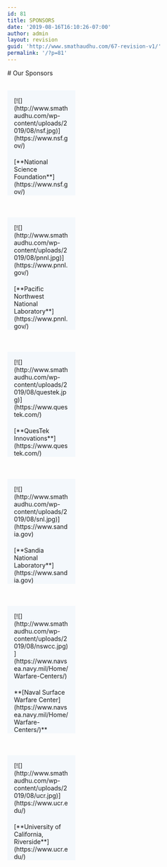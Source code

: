 ```yaml
---
id: 81
title: SPONSORS
date: '2019-08-16T16:10:26-07:00'
author: admin
layout: revision
guid: 'http://www.smathaudhu.com/67-revision-v1/'
permalink: '/?p=81'
---
```


<div class="fusion-fullwidth fullwidth-box fusion-builder-row-49 nonhundred-percent-fullwidth non-hundred-percent-height-scrolling" style="background-color: rgba(255,255,255,0);background-position: center center;background-repeat: no-repeat;padding-top:0px;padding-right:0px;padding-bottom:0px;padding-left:0px;margin-bottom: 0px;margin-top: 0px;border-width: 0px 0px 0px 0px;border-color:#eae9e9;border-style:solid;"><div class="fusion-builder-row fusion-row"><div class="fusion-layout-column fusion_builder_column fusion-builder-column-280 fusion_builder_column_1_1 1_1 fusion-one-full fusion-column-first fusion-column-last" style="margin-top:0px;margin-bottom:20px;"><div class="fusion-column-wrapper fusion-flex-column-wrapper-legacy" style="background-position:left top;background-repeat:no-repeat;-webkit-background-size:cover;-moz-background-size:cover;-o-background-size:cover;background-size:cover;padding: 0px 0px 0px 0px;"><style type="text/css"></style><div class="fusion-title title fusion-title-25 sep-underline sep-solid fusion-title-text fusion-title-size-one" style="border-bottom-color:#d1d1d1;margin-top:0px;margin-right:0px;margin-bottom:31px;margin-left:0px;"># Our Sponsors

</div><div class="fusion-clearfix"></div></div></div><div class="fusion-layout-column fusion_builder_column fusion-builder-column-281 fusion_builder_column_1_3 1_3 fusion-one-third fusion-column-first" style="width:33.333333333333%;width:calc(33.333333333333% - ( ( 4% + 4% ) * 0.33333333333333 ) );margin-right: 4%;margin-top:0px;margin-bottom:50px;"><div class="fusion-column-wrapper fusion-flex-column-wrapper-legacy" style="background-position:left top;background-repeat:no-repeat;-webkit-background-size:cover;-moz-background-size:cover;-o-background-size:cover;background-size:cover;background-color:#f4f8fc;padding: 15px 15px 0px 15px;"><div class="imageframe-align-center"><span class=" fusion-imageframe imageframe-none imageframe-85 hover-type-none">[![](http://www.smathaudhu.com/wp-content/uploads/2019/08/nsf.jpg)](https://www.nsf.gov/)</span></div><div class="fusion-sep-clear"></div><div class="fusion-separator fusion-full-width-sep" style="margin-left: auto;margin-right: auto;margin-bottom:20px;width:100%;"></div><div class="fusion-sep-clear"></div><div class="fusion-text fusion-text-207">[**National Science Foundation**](https://www.nsf.gov/)

</div><div class="fusion-clearfix"></div></div></div><div class="fusion-layout-column fusion_builder_column fusion-builder-column-282 fusion_builder_column_1_3 1_3 fusion-one-third" style="width:33.333333333333%;width:calc(33.333333333333% - ( ( 4% + 4% ) * 0.33333333333333 ) );margin-right: 4%;margin-top:0px;margin-bottom:50px;"><div class="fusion-column-wrapper fusion-flex-column-wrapper-legacy" style="background-position:left top;background-repeat:no-repeat;-webkit-background-size:cover;-moz-background-size:cover;-o-background-size:cover;background-size:cover;background-color:#f4f8fc;padding: 15px 15px 0px 15px;"><div class="imageframe-align-center"><span class=" fusion-imageframe imageframe-none imageframe-86 hover-type-none">[![](http://www.smathaudhu.com/wp-content/uploads/2019/08/pnnl.jpg)](https://www.pnnl.gov/)</span></div><div class="fusion-sep-clear"></div><div class="fusion-separator fusion-full-width-sep" style="margin-left: auto;margin-right: auto;margin-bottom:20px;width:100%;"></div><div class="fusion-sep-clear"></div><div class="fusion-text fusion-text-208">[**Pacific Northwest National Laboratory**](https://www.pnnl.gov/)

</div><div class="fusion-clearfix"></div></div></div><div class="fusion-layout-column fusion_builder_column fusion-builder-column-283 fusion_builder_column_1_3 1_3 fusion-one-third fusion-column-last" style="width:33.333333333333%;width:calc(33.333333333333% - ( ( 4% + 4% ) * 0.33333333333333 ) );margin-top:0px;margin-bottom:50px;"><div class="fusion-column-wrapper fusion-flex-column-wrapper-legacy" style="background-position:left top;background-repeat:no-repeat;-webkit-background-size:cover;-moz-background-size:cover;-o-background-size:cover;background-size:cover;background-color:#f4f8fc;padding: 15px 15px 0px 15px;"><div class="imageframe-align-center"><span class=" fusion-imageframe imageframe-none imageframe-87 hover-type-none">[![](http://www.smathaudhu.com/wp-content/uploads/2019/08/questek.jpg)](https://www.questek.com/)</span></div><div class="fusion-sep-clear"></div><div class="fusion-separator fusion-full-width-sep" style="margin-left: auto;margin-right: auto;margin-bottom:20px;width:100%;"></div><div class="fusion-sep-clear"></div><div class="fusion-text fusion-text-209">[**QuesTek Innovations**](https://www.questek.com/)

</div><div class="fusion-clearfix"></div></div></div><div class="fusion-layout-column fusion_builder_column fusion-builder-column-284 fusion_builder_column_1_3 1_3 fusion-one-third fusion-column-first" style="width:33.333333333333%;width:calc(33.333333333333% - ( ( 4% + 4% ) * 0.33333333333333 ) );margin-right: 4%;margin-top:0px;margin-bottom:50px;"><div class="fusion-column-wrapper fusion-flex-column-wrapper-legacy" style="background-position:left top;background-repeat:no-repeat;-webkit-background-size:cover;-moz-background-size:cover;-o-background-size:cover;background-size:cover;background-color:#f4f8fc;padding: 15px 15px 0px 15px;"><div class="imageframe-align-center"><span class=" fusion-imageframe imageframe-none imageframe-88 hover-type-none">[![](http://www.smathaudhu.com/wp-content/uploads/2019/08/snl.jpg)](https://www.sandia.gov)</span></div><div class="fusion-sep-clear"></div><div class="fusion-separator fusion-full-width-sep" style="margin-left: auto;margin-right: auto;margin-bottom:20px;width:100%;"></div><div class="fusion-sep-clear"></div><div class="fusion-text fusion-text-210">[**Sandia National Laboratory**](https://www.sandia.gov)

</div><div class="fusion-clearfix"></div></div></div><div class="fusion-layout-column fusion_builder_column fusion-builder-column-285 fusion_builder_column_1_3 1_3 fusion-one-third" style="width:33.333333333333%;width:calc(33.333333333333% - ( ( 4% + 4% ) * 0.33333333333333 ) );margin-right: 4%;margin-top:0px;margin-bottom:50px;"><div class="fusion-column-wrapper fusion-flex-column-wrapper-legacy" style="background-position:left top;background-repeat:no-repeat;-webkit-background-size:cover;-moz-background-size:cover;-o-background-size:cover;background-size:cover;background-color:#f4f8fc;padding: 15px 15px 0px 15px;"><div class="imageframe-align-center"><span class=" fusion-imageframe imageframe-none imageframe-89 hover-type-none">[![](http://www.smathaudhu.com/wp-content/uploads/2019/08/nswcc.jpg)](https://www.navsea.navy.mil/Home/Warfare-Centers/)</span></div><div class="fusion-sep-clear"></div><div class="fusion-separator fusion-full-width-sep" style="margin-left: auto;margin-right: auto;margin-bottom:20px;width:100%;"></div><div class="fusion-sep-clear"></div><div class="fusion-text fusion-text-211">**[Naval Surface Warfare Center](https://www.navsea.navy.mil/Home/Warfare-Centers/)**

</div><div class="fusion-clearfix"></div></div></div><div class="fusion-layout-column fusion_builder_column fusion-builder-column-286 fusion_builder_column_1_3 1_3 fusion-one-third fusion-column-last" style="width:33.333333333333%;width:calc(33.333333333333% - ( ( 4% + 4% ) * 0.33333333333333 ) );margin-top:0px;margin-bottom:50px;"><div class="fusion-column-wrapper fusion-flex-column-wrapper-legacy" style="background-position:left top;background-repeat:no-repeat;-webkit-background-size:cover;-moz-background-size:cover;-o-background-size:cover;background-size:cover;background-color:#f4f8fc;padding: 15px 15px 0px 15px;"><div class="imageframe-align-center"><span class=" fusion-imageframe imageframe-none imageframe-90 hover-type-none">[![](http://www.smathaudhu.com/wp-content/uploads/2019/08/ucr.jpg)](https://www.ucr.edu/)</span></div><div class="fusion-sep-clear"></div><div class="fusion-separator fusion-full-width-sep" style="margin-left: auto;margin-right: auto;margin-bottom:20px;width:100%;"></div><div class="fusion-sep-clear"></div><div class="fusion-text fusion-text-212">[**University of California, Riverside**](https://www.ucr.edu/)

</div><div class="fusion-clearfix"></div></div></div></div></div>